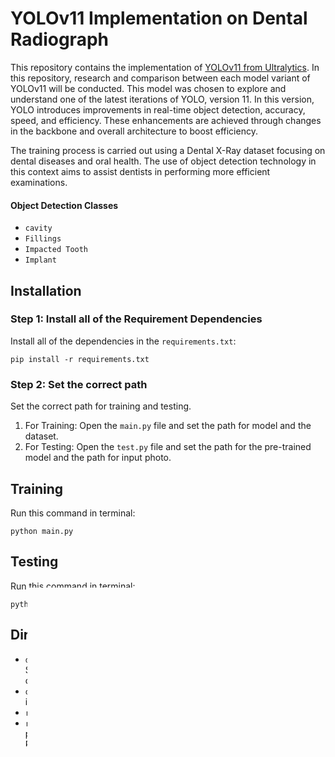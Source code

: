 # YOLOv11 Implementation on Dental Radiograph

This repository contains the implementation of [YOLOv11 from Ultralytics](https://docs.ultralytics.com/models/yolo11/#what-are-the-key-improvements-in-ultralytics-yolo11-compared-to-previous-versions). In this repository, research and comparison between each model variant of YOLOv11 will be conducted. This model was chosen to explore and understand one of the latest iterations of YOLO, version 11. In this version, YOLO introduces improvements in real-time object detection, accuracy, speed, and efficiency. These enhancements are achieved through changes in the backbone and overall architecture to boost efficiency.

The training process is carried out using a Dental X-Ray dataset focusing on dental diseases and oral health. The use of object detection technology in this context aims to assist dentists in performing more efficient examinations. 

#### Object Detection Classes
- `cavity`
- `Fillings`
- `Impacted Tooth`
- `Implant`

## Installation

### Step 1: Install all of the Requirement Dependencies 
Install all of the dependencies in the `requirements.txt`:

    
    pip install -r requirements.txt
    
### Step 2: Set the correct path
Set the correct path for training and testing.

1. For Training:
Open the `main.py` file and set the path for model and the dataset.
2. For Testing:
Open the `test.py` file and set the path for the pre-trained model and the path for input photo.

## Training 
Run this command in terminal:
    
    python main.py
    
## Testing
Run this command in terminal:
    
    python test.py
    
    
## Directories Information
- `dataset/`: Contains the dataset used for training, validation, and testing. Subdirectories include `train/`, `val/`, and `test/` directories. Check the datasets at [dataset](https://universe.roboflow.com/gozdes-projects/dental-x-ray-1imfs).
- `output/`: Stores output logs or messages generated during each training iteration.
- `rp/`: Stores output logs for the earlystopping itteration.
- `runs/`: Includes all results and artifacts generated from the training process, such as model checkpoints and metrics. Check the full result at [Result Google Drive](https://drive.google.com/drive/folders/15E7v1GZnyVupQ03RYm36dr_FcWazUD3u?usp=sharing).

## Publication
- This research is currently under review for publication at the [International Conference Sustainable Information Engineering and Technology (SIET)](https://siet.ub.ac.id/).
- Document: [View Paper](https://drive.google.com/file/d/1MdMCEcTHEG_jPjRXXfglJy7Ndw3NZllI/view?usp=drive_link)
- Status: Under Review

## License
This repository follows the license guidelines of the original YOLOv11 project. For more details, refer to the [YOLOv11 License](https://docs.ultralytics.com/models/yolo11/#what-are-the-key-improvements-in-ultralytics-yolo11-compared-to-previous-versions)
    
